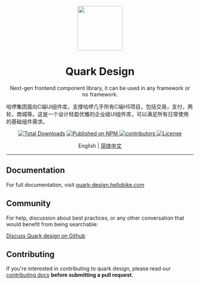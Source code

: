 <p align="center">
  <a href="https://quark-design.hellobike.com/">
    <img width="120" src="https://user-images.githubusercontent.com/14307551/197440754-08db4379-eb0f-4808-890d-690355e6e8d2.png">
  </a>
</p>

<h1 align="center">Quark Design</h1>

<div align="center">
  
  Next-gen frontend component library, it can be used in any framework or no framework.
  
</div>

哈啰集团面向C端UI组件库，支撑哈啰几乎所有C端H5项目，包括交易，支付，两轮，商城等。这是一个设计轻盈优雅的企业级UI组件库，可以满足所有日常使用的基础组件需求。

<p align="center">
  <a href="https://www.npmjs.com/package/quarkd"><img src="https://img.shields.io/npm/dt/quarkd.svg" alt="Total Downloads"></a>
  <a href="https://www.npmjs.com/package/quarkd">
    <img src="https://img.shields.io/npm/v/quarkd.svg" alt="Published on NPM">
  </a>
  <a href="https://github.com/hellof2e/quark-design">
    <img src="https://img.shields.io/github/contributors/hellof2e/quark-design" alt="contributors">
  </a>
  <a href="https://github.com/hellof2e/quark-design/blob/main/LICENSE"><img src="https://img.shields.io/npm/l/quark-design.svg" alt="License"></a>
</p>

<p align="center">
  <span>English | </span>
  <a href="https://github.com/hellof2e/quark-design/blob/main/README.zh-CN.md">
  简体中文
  </a>
</p>

------
## Documentation

For full documentation, visit [quark-design.hellobike.com](https://quark-design.hellobike.com)

## Community

For help, discussion about best practices, or any other conversation that would benefit from being searchable:

[Discuss Quark design on Github](https://github.com/hellof2e/quark-design/discussions)

## Contributing

If you're interested in contributing to quark design, please read our [contributing docs](https://github.com/hellof2e/quark-design/blob/main/CONTRIBUTING.md) **before submitting a pull request**.
